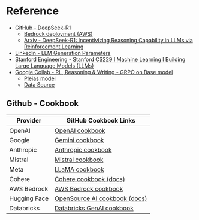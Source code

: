# Reference

- [GitHub - DeepSeek-R1](https://github.com/deepseek-ai/DeepSeek-R1/tree/main)
  - [Bedrock deployment (AWS)](https://community.aws/content/2sECf0xbpgEIaUpAJcwbrSnIGfu/deploying-deepseek-r1-model-on-amazon-bedrock)
  - [Arxiv - DeepSeek-R1: Incentivizing Reasoning Capability in LLMs via Reinforcement Learning](https://arxiv.org/pdf/2501.12948)
- [Linkedin - LLM Generation Parameters](https://www.linkedin.com/posts/cornellius-yudha-wijaya_lets-learn-something-fascinating%F0%9D%90%96%F0%9D%90%A1%F0%9D%90%9A-activity-7287672606596440066-CfWC?utm_source=share&utm_medium=member_desktop)
- [Stanford Engineering - Stanford CS229 I Machine Learning I Building Large Language Models (LLMs)](https://www.youtube.com/watch?v=9vM4p9NN0Ts)
- [Google Collab - RL, Reasoning & Writing - GRPO on Base model](https://colab.research.google.com/drive/1Ty0ovsrpw8i-zJvDhlSAtBIVw3EZfHK5?usp=sharing#scrollTo=Q7qTZbUcg5VD)
  - [Pleias model](https://huggingface.co/PleIAs/Pleias-350m-Preview)
  - [Data Source](https://huggingface.co/datasets/PleIAs/verse-wikisource)

## Github - Cookbook

| Provider  | GitHub Cookbook Links |
|-----------|------------------------------|
| OpenAI    | [OpenAI cookbook](https://github.com/openai/openai-cookbook) |
| Google    | [Gemini cookbook](https://github.com/google-gemini/cookbook) |
| Anthropic | [Anthropic cookbook](https://github.com/anthropics/anthropic-cookbook) |
| Mistral   | [Mistral cookbook](https://github.com/mistralai/cookbook) |
| Meta      | [LLaMA cookbook](https://github.com/meta-llama/llama-cookbook) |
| Cohere    | [Cohere cookbook (docs)](https://docs.cohere.com/v2/page/cookbooks) |
| AWS Bedrock | [AWS Bedrock cookbook](https://github.com/aws-samples/amazon-bedrock-workshop) |
| Hugging Face | [OpenSource AI cookbook (docs)](https://huggingface.co/learn/cookbook/index) |
| Databricks | [Databricks GenAI cookbook](https://github.com/databricks/genai-cookbook) |
